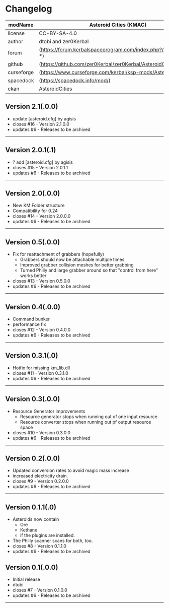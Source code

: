 # Changelog  
  
| modName    | Asteroid Cities (KMAC)                                          |
| ---------- | --------------------------------------------------------------- |
| license    | CC-BY-SA-4.0                                                    |
| author     | dtobi and zer0Kerbal                                            |
| forum      | (https://forum.kerbalspaceprogram.com/index.php?/topic/72107-*) |
| github     | (https://github.com/zer0Kerbal/zer0Kerbal/AsteroidCities)       |
| curseforge | (https://www.curseforge.com/kerbal/ksp-mods/AsteroidCities)     |
| spacedock  | (https://spacedock.info/mod/)                                   |
| ckan       | AsteroidCities                                                  |

## Version 2.1(.0.0)

* update [asteroid.cfg] by agisis
* closes #16 - Version 2.1.0.0
* updates #6 - Releases to be archived

---

## Version 2.0.1(.1)

* ? add [asteroid.cfg] by agisis
* closes #15 - Version 2.0.1.1
* updates #6 - Releases to be archived

---

## Version 2.0(.0.0)

* New KM Folder structure
* Compatibility for 0.24
* closes #14 - Version 2.0.0.0
* updates #6 - Releases to be archived

---

## Version 0.5(.0.0)

* Fix for reattachment of grabbers (hopefully)
  * Grabbers should now be attachable multiple times
  * Improved grabber collision meshes for better grabbing
  * Turned Philly and large grabber around so that "control from here" works better
* closes #13 - Version 0.5.0.0
* updates #6 - Releases to be archived

---

## Version 0.4(.0.0)

* Command bunker
* performance fix
* closes #12 - Version 0.4.0.0
* updates #6 - Releases to be archived

---

## Version 0.3.1(.0)

* Hotfix for missing km_lib.dll
* closes #11 - Version 0.3.1.0
* updates #6 - Releases to be archived

---

## Version 0.3(.0.0)

* Resource Generator improvements
  * Resource generator stops when running out of one input resource
  * Resource converter stops when running out pf output resource space
* closes #10 - Version 0.3.0.0
* updates #6 - Releases to be archived

---

## Version 0.2(.0.0)

* Updated conversion rates to avoid magic mass increase
* increased electricity drain.
* closes #9 - Version 0.2.0.0
* updates #6 - Releases to be archived

---

## Version 0.1.1(.0)

* Asteroids now contain
  * Ore
  * Kethane
  * if the plugins are installed.
* The Philly scanner scans for both, too.
* closes #8 - Version 0.1.1.0
* updates #6 - Releases to be archived

## Version 0.1(.0.0)

* Initial release
* dtobi
* closes #7 - Version 0.1.0.0
* updates #6 - Releases to be archived

---
